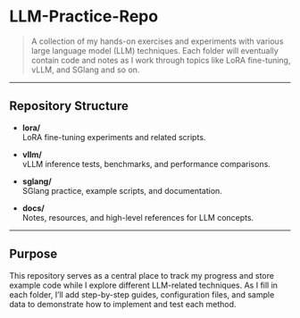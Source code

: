 # LLM-Practice-Repo

> A collection of my hands-on exercises and experiments with various large language model (LLM) techniques. Each folder will eventually contain code and notes as I work through topics like LoRA fine-tuning, vLLM, and SGlang and so on.

---

## Repository Structure

- **lora/**  
  LoRA fine-tuning experiments and related scripts.

- **vllm/**  
  vLLM inference tests, benchmarks, and performance comparisons.

- **sglang/**  
  SGlang practice, example scripts, and documentation.

- **docs/**  
  Notes, resources, and high-level references for LLM concepts.

---

## Purpose

This repository serves as a central place to track my progress and store example code while I explore different LLM-related techniques. As I fill in each folder, I’ll add step-by-step guides, configuration files, and sample data to demonstrate how to implement and test each method.


